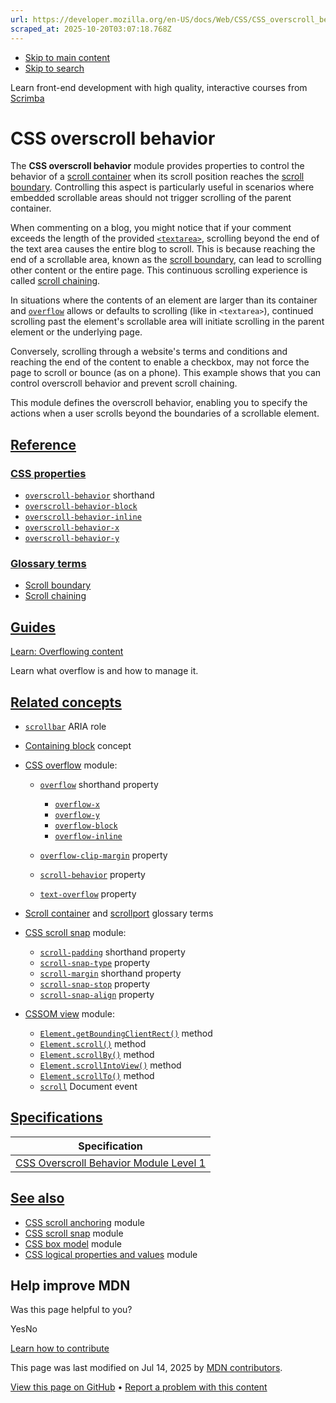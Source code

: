 ```yaml
---
url: https://developer.mozilla.org/en-US/docs/Web/CSS/CSS_overscroll_behavior
scraped_at: 2025-10-20T03:07:18.768Z
---
```


- [Skip to main content](https://developer.mozilla.org/en-US/docs/Web/CSS/CSS_overscroll_behavior#content)
- [Skip to search](https://developer.mozilla.org/en-US/docs/Web/CSS/CSS_overscroll_behavior#search)

Learn front-end development with high quality, interactive courses
from
[Scrimba](https://scrimba.com/learn/frontend?via=mdn)

# CSS overscroll behavior

The **CSS overscroll behavior** module provides properties to control the behavior of a [scroll container](https://developer.mozilla.org/en-US/docs/Glossary/Scroll_container) when its scroll position reaches the [scroll boundary](https://developer.mozilla.org/en-US/docs/Glossary/Scroll_boundary). Controlling this aspect is particularly useful in scenarios where embedded scrollable areas should not trigger scrolling of the parent container.

When commenting on a blog, you might notice that if your comment exceeds the length of the provided [`<textarea>`](https://developer.mozilla.org/en-US/docs/Web/HTML/Reference/Elements/textarea), scrolling beyond the end of the text area causes the entire blog to scroll. This is because reaching the end of a scrollable area, known as the [scroll boundary](https://developer.mozilla.org/en-US/docs/Glossary/Scroll_boundary), can lead to scrolling other content or the entire page. This continuous scrolling experience is called [scroll chaining](https://developer.mozilla.org/en-US/docs/Glossary/Scroll_chaining).

In situations where the contents of an element are larger than its container and [`overflow`](https://developer.mozilla.org/en-US/docs/Web/CSS/overflow) allows or defaults to scrolling (like in `<textarea>`), continued scrolling past the element's scrollable area will initiate scrolling in the parent element or the underlying page.

Conversely, scrolling through a website's terms and conditions and reaching the end of the content to enable a checkbox, may not force the page to scroll or bounce (as on a phone). This example shows that you can control overscroll behavior and prevent scroll chaining.

This module defines the overscroll behavior, enabling you to specify the actions when a user scrolls beyond the boundaries of a scrollable element.

## [Reference](https://developer.mozilla.org/en-US/docs/Web/CSS/CSS_overscroll_behavior\#reference)

### [CSS properties](https://developer.mozilla.org/en-US/docs/Web/CSS/CSS_overscroll_behavior\#css_properties)

- [`overscroll-behavior`](https://developer.mozilla.org/en-US/docs/Web/CSS/overscroll-behavior) shorthand
- [`overscroll-behavior-block`](https://developer.mozilla.org/en-US/docs/Web/CSS/overscroll-behavior-block)
- [`overscroll-behavior-inline`](https://developer.mozilla.org/en-US/docs/Web/CSS/overscroll-behavior-inline)
- [`overscroll-behavior-x`](https://developer.mozilla.org/en-US/docs/Web/CSS/overscroll-behavior-x)
- [`overscroll-behavior-y`](https://developer.mozilla.org/en-US/docs/Web/CSS/overscroll-behavior-y)

### [Glossary terms](https://developer.mozilla.org/en-US/docs/Web/CSS/CSS_overscroll_behavior\#glossary_terms)

- [Scroll boundary](https://developer.mozilla.org/en-US/docs/Glossary/Scroll_boundary)
- [Scroll chaining](https://developer.mozilla.org/en-US/docs/Glossary/Scroll_chaining)

## [Guides](https://developer.mozilla.org/en-US/docs/Web/CSS/CSS_overscroll_behavior\#guides)

[Learn: Overflowing content](https://developer.mozilla.org/en-US/docs/Learn_web_development/Core/Styling_basics/Overflow)

Learn what overflow is and how to manage it.

## [Related concepts](https://developer.mozilla.org/en-US/docs/Web/CSS/CSS_overscroll_behavior\#related_concepts)

- [`scrollbar`](https://developer.mozilla.org/en-US/docs/Web/Accessibility/ARIA/Reference/Roles/scrollbar_role) ARIA role

- [Containing block](https://developer.mozilla.org/en-US/docs/Web/CSS/CSS_display/Containing_block) concept

- [CSS overflow](https://developer.mozilla.org/en-US/docs/Web/CSS/CSS_overflow) module:
  - [`overflow`](https://developer.mozilla.org/en-US/docs/Web/CSS/overflow) shorthand property

    - [`overflow-x`](https://developer.mozilla.org/en-US/docs/Web/CSS/overflow-x)
    - [`overflow-y`](https://developer.mozilla.org/en-US/docs/Web/CSS/overflow-y)
    - [`overflow-block`](https://developer.mozilla.org/en-US/docs/Web/CSS/overflow-block)
    - [`overflow-inline`](https://developer.mozilla.org/en-US/docs/Web/CSS/overflow-inline)
  - [`overflow-clip-margin`](https://developer.mozilla.org/en-US/docs/Web/CSS/overflow-clip-margin) property
  - [`scroll-behavior`](https://developer.mozilla.org/en-US/docs/Web/CSS/scroll-behavior) property
  - [`text-overflow`](https://developer.mozilla.org/en-US/docs/Web/CSS/text-overflow) property
- [Scroll container](https://developer.mozilla.org/en-US/docs/Glossary/Scroll_container) and [scrollport](https://developer.mozilla.org/en-US/docs/Glossary/Scroll_container#scrollport) glossary terms

- [CSS scroll snap](https://developer.mozilla.org/en-US/docs/Web/CSS/CSS_scroll_snap) module:
  - [`scroll-padding`](https://developer.mozilla.org/en-US/docs/Web/CSS/scroll-padding) shorthand property
  - [`scroll-snap-type`](https://developer.mozilla.org/en-US/docs/Web/CSS/scroll-snap-type) property
  - [`scroll-margin`](https://developer.mozilla.org/en-US/docs/Web/CSS/scroll-margin) shorthand property
  - [`scroll-snap-stop`](https://developer.mozilla.org/en-US/docs/Web/CSS/scroll-snap-stop) property
  - [`scroll-snap-align`](https://developer.mozilla.org/en-US/docs/Web/CSS/scroll-snap-align) property
- [CSSOM view](https://developer.mozilla.org/en-US/docs/Web/CSS/CSSOM_view) module:
  - [`Element.getBoundingClientRect()`](https://developer.mozilla.org/en-US/docs/Web/API/Element/getBoundingClientRect) method
  - [`Element.scroll()`](https://developer.mozilla.org/en-US/docs/Web/API/Element/scroll) method
  - [`Element.scrollBy()`](https://developer.mozilla.org/en-US/docs/Web/API/Element/scrollBy) method
  - [`Element.scrollIntoView()`](https://developer.mozilla.org/en-US/docs/Web/API/Element/scrollIntoView) method
  - [`Element.scrollTo()`](https://developer.mozilla.org/en-US/docs/Web/API/Element/scrollTo) method
  - [`scroll`](https://developer.mozilla.org/en-US/docs/Web/API/Document/scroll_event "scroll") Document event

## [Specifications](https://developer.mozilla.org/en-US/docs/Web/CSS/CSS_overscroll_behavior\#specifications)

| Specification |
| --- |
| [CSS Overscroll Behavior Module Level 1](https://drafts.csswg.org/css-overscroll/) |

## [See also](https://developer.mozilla.org/en-US/docs/Web/CSS/CSS_overscroll_behavior\#see_also)

- [CSS scroll anchoring](https://developer.mozilla.org/en-US/docs/Web/CSS/CSS_scroll_anchoring) module
- [CSS scroll snap](https://developer.mozilla.org/en-US/docs/Web/CSS/CSS_scroll_snap) module
- [CSS box model](https://developer.mozilla.org/en-US/docs/Web/CSS/CSS_box_model) module
- [CSS logical properties and values](https://developer.mozilla.org/en-US/docs/Web/CSS/CSS_logical_properties_and_values) module

## Help improve MDN

Was this page helpful to you?

YesNo

[Learn how to contribute](https://developer.mozilla.org/en-US/docs/MDN/Community/Getting_started)

This page was last modified on ⁨Jul 14, 2025⁩ by [MDN contributors](https://developer.mozilla.org/en-US/docs/Web/CSS/CSS_overscroll_behavior/contributors.txt).


[View this page on GitHub](https://github.com/mdn/content/blob/main/files/en-us/web/css/css_overscroll_behavior/index.md?plain=1 "Folder: ⁨en-us/web/css/css_overscroll_behavior⁩ (Opens in a new tab)") • [Report a problem with this content](https://github.com/mdn/content/issues/new?template=page-report.yml&mdn-url=https%3A%2F%2Fdeveloper.mozilla.org%2Fen-US%2Fdocs%2FWeb%2FCSS%2FCSS_overscroll_behavior&metadata=%3C%21--+Do+not+make+changes+below+this+line+--%3E%0A%3Cdetails%3E%0A%3Csummary%3EPage+report+details%3C%2Fsummary%3E%0A%0A*+Folder%3A+%60en-us%2Fweb%2Fcss%2Fcss_overscroll_behavior%60%0A*+MDN+URL%3A+https%3A%2F%2Fdeveloper.mozilla.org%2Fen-US%2Fdocs%2FWeb%2FCSS%2FCSS_overscroll_behavior%0A*+GitHub+URL%3A+https%3A%2F%2Fgithub.com%2Fmdn%2Fcontent%2Fblob%2Fmain%2Ffiles%2Fen-us%2Fweb%2Fcss%2Fcss_overscroll_behavior%2Findex.md%0A*+Last+commit%3A+https%3A%2F%2Fgithub.com%2Fmdn%2Fcontent%2Fcommit%2F0cc9980e3b21c83d1800a428bc402ae1865326b2%0A*+Document+last+modified%3A+2025-07-14T14%3A43%3A58.000Z%0A%0A%3C%2Fdetails%3E "This will take you to GitHub to file a new issue.")